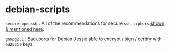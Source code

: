 # debian-scripts

`secure-openssh` : All of the recommendations for secure `ssh ciphers` [shown & mentioned here](https://it-offshore.co.uk/security/51-alpine-linux-chrooted-sftp-secure-ssh-ciphers).

`gnupg2.1` : Backports for Debian Jessie able to encrypt / sign / certify with `ed25519` keys.
